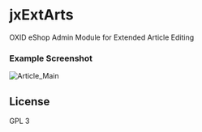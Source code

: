 jxExtArts
=========

OXID eShop Admin Module for Extended Article Editing


### Example Screenshot
![Article_Main](https://raw.github.com/job963/jxExtArts/master/docs/img/jxExtArts-Main.png)

## License
GPL 3
